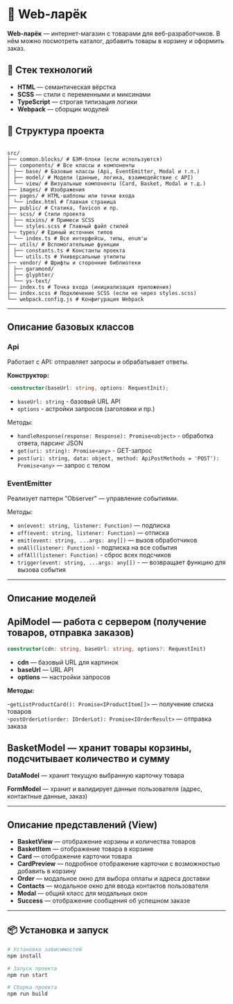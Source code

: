 # 🛒 Web-ларёк

**Web-ларёк** — интернет-магазин с товарами для веб-разработчиков. В нём можно посмотреть каталог, добавить товары в корзину и оформить заказ.

## 🔧 Стек технологий

- **HTML** — семантическая вёрстка
- **SCSS** — стили с переменными и миксинами
- **TypeScript** — строгая типизация логики
- **Webpack** — сборщик модулей

## 📁 Структура проекта

```

src/
├── common.blocks/ # БЭМ-блоки (если используются)
├── components/ # Все классы и компоненты
│ ├── base/ # Базовые классы (Api, EventEmitter, Modal и т.п.)
│ ├── model/ # Модели (данные, логика, взаимодействие с API)
│ └── view/ # Визуальные компоненты (Card, Basket, Modal и т.д.)
├── images/ # Изображения
├── pages/ # HTML-шаблоны или точки входа
│ └── index.html # Главная страница
├── public/ # Статика, favicon и пр.
├── scss/ # Стили проекта
│ ├── mixins/ # Примеси SCSS
│ └── styles.scss # Главный файл стилей
├── types/ # Единый источник типов
│ └── index.ts # Все интерфейсы, типы, enum'ы
├── utils/ # Вспомогательные функции
│ ├── constants.ts # Константы проекта
│ └── utils.ts # Универсальные утилиты
├── vendor/ # Шрифты и сторонние библиотеки
│ ├── garamond/
│ ├── glyphter/
│ └── ys-text/
├── index.ts # Точка входа (инициализация приложения)
├── index.scss # Подключение SCSS (если не через styles.scss)
└── webpack.config.js # Конфигурация Webpack

```

---

## Описание базовых классов

### Api

Работает с API: отправляет запросы и обрабатывает ответы.

**Конструктор:**

```ts
-constructor(baseUrl: string, options: RequestInit);
```

- `baseUrl: string` - базовый URL API
- `options` - астройки запросов (заголовки и пр.)

Методы:

- `handleResponse(response: Response): Promise<object>` - обработка ответа, парсинг JSON
- `get(uri: string): Promise<any>` - GET-запрос
- `post(uri: string, data: object, method: ApiPostMethods = 'POST'): Promise<any>` — запрос с телом

### EventEmitter

Реализует паттерн "Observer" — управление событиями.

Методы:

- `on(event: string, listener: Function)` — подписка
- `off(event: string, listener: Function)` — отписка
- `emit(event: string, ...args: any[])` — вызов обработчиков
- `onAll(listener: Function)` - подписка на все события
- `offAll(listener: Function)` - сброс всех подсчиков
- `trigger(event: string, ...args: any[])` - — возвращает функцию для вызова события

---

## Описание моделей

## ApiModel — работа с сервером (получение товаров, отправка заказов)

```ts
constructor(cdn: string, baseUrl: string, options?: RequestInit)

```

- **cdn** — базовый URL для картинок
- **baseUrl** — URL API
- **options** — настройки запросов

**Методы:**

-`getListProductCard(): Promise<IProductItem[]>` — получение списка товаров  
-`postOrderLot(order: IOrderLot): Promise<IOrderResult>` — отправка заказа

## BasketModel — хранит товары корзины, подсчитывает количество и сумму

**DataModel** — хранит текущую выбранную карточку товара

**FormModel** — хранит и валидирует данные пользователя (адрес, контактные данные, заказ)

---

## Описание представлений (View)

- **BasketView** — отображение корзины и количества товаров
- **BasketItem** — отображение товара в корзине
- **Card** — отображение карточки товара
- **CardPreview** — подробное отображение карточки с возможностью добавить в корзину
- **Order** — модальное окно для выбора оплаты и адреса доставки
- **Contacts** — модальное окно для ввода контактов пользователя
- **Modal** — общий класс для модальных окон
- **Success** — отображение сообщения об успешном заказе

---

## 📦 Установка и запуск

```bash
# Установка зависимостей
npm install

# Запуск проекта
npm run start

# Сборка проекта
npm run build
```
